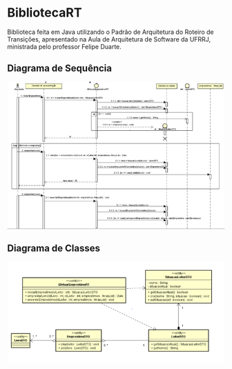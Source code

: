 # BibliotecaRT

Biblioteca feita em Java utilizando o Padrão de Arquitetura do Roteiro de Transições, apresentado na Aula de Arquitetura de Software da UFRRJ, ministrada pelo professor Felipe Duarte.

## Diagrama de Sequência
![](https://raw.githubusercontent.com/btrcardoso/BibliotecaRT/main/img/Diagrama%20de%20Sequencia.PNG)

## Diagrama de Classes
![](https://raw.githubusercontent.com/btrcardoso/BibliotecaRT/main/img/Diagrama%20de%20Classes.PNG)

